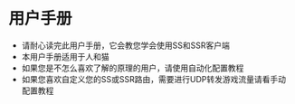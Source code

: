 # 用户手册

* 请耐心读完此用户手册，它会教您学会使用SS和SSR客户端
* 本用户手册适用于人和猫
* 如果您是不怎么喜欢了解的原理的用户，请使用自动化配置教程
* 如果您喜欢自定义您的SS或SSR路由，需要进行UDP转发游戏流量请看手动配置教程



